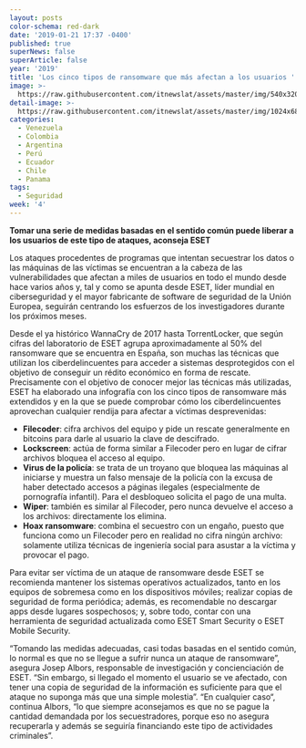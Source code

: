 ```yaml
---
layout: posts
color-schema: red-dark
date: '2019-01-21 17:37 -0400'
published: true
superNews: false
superArticle: false
year: '2019'
title: 'Los cinco tipos de ransomware que más afectan a los usuarios '
image: >-
  https://raw.githubusercontent.com/itnewslat/assets/master/img/540x320/Hackers-p.jpg
detail-image: >-
  https://raw.githubusercontent.com/itnewslat/assets/master/img/1024x680/Hackers-g.jpg
categories:
  - Venezuela
  - Colombia
  - Argentina
  - Perú
  - Ecuador
  - Chile
  - Panama
tags:
  - Seguridad
week: '4'
---
```

**Tomar una serie de medidas basadas en el sentido común puede liberar a los usuarios de este tipo de ataques, aconseja ESET**

Los ataques procedentes de programas que intentan secuestrar los datos o las máquinas de las víctimas se encuentran a la cabeza de las vulnerabilidades que afectan a miles de usuarios en todo el mundo desde hace varios años y, tal y como se apunta desde ESET, líder mundial en ciberseguridad y el mayor fabricante de software de seguridad de la Unión Europea, seguirán centrando los esfuerzos de los investigadores durante los próximos meses.

Desde el ya histórico WannaCry de 2017 hasta TorrentLocker, que según cifras del laboratorio de ESET agrupa aproximadamente al 50% del ransomware que se encuentra en España, son muchas las técnicas que utilizan los ciberdelincuentes para acceder a sistemas desprotegidos con el objetivo de conseguir un rédito económico en forma de rescate. Precisamente con el objetivo de conocer mejor las técnicas más utilizadas, ESET ha elaborado una infografía con los cinco tipos de ransomware más extendidos y en la que se puede comprobar cómo los ciberdelincuentes aprovechan cualquier rendija para afectar a víctimas desprevenidas:

- **Filecoder**: cifra archivos del equipo y pide un rescate generalmente en bitcoins para darle al usuario la clave de descifrado.
- **Lockscreen**: actúa de forma similar a Filecoder pero en lugar de cifrar archivos bloquea el acceso al equipo.
- **Virus de la policía**: se trata de un troyano que bloquea las máquinas al iniciarse y muestra un falso mensaje de la policía con la excusa de haber detectado accesos a páginas ilegales (especialmente de pornografía infantil). Para el desbloqueo solicita el pago de una multa.
- **Wiper**: también es similar al Filecoder, pero nunca devuelve el acceso a los archivos: directamente los elimina.
- **Hoax ransomware**: combina el secuestro con un engaño, puesto que funciona como un Filecoder pero en realidad no cifra ningún archivo: solamente utiliza técnicas de ingeniería social para asustar a la víctima y provocar el pago.

Para evitar ser víctima de un ataque de ransomware desde ESET se recomienda mantener los sistemas operativos actualizados, tanto en los equipos de sobremesa como en los dispositivos móviles; realizar copias de seguridad de forma periódica; además, es recomendable no descargar apps desde lugares sospechosos; y, sobre todo, contar con una herramienta de seguridad actualizada como ESET Smart Security o ESET Mobile Security.

“Tomando las medidas adecuadas, casi todas basadas en el sentido común, lo normal es que no se llegue a sufrir nunca un ataque de ransomware”, asegura Josep Albors, responsable de investigación y concienciación de ESET. “Sin embargo, si llegado el momento el usuario se ve afectado, con tener una copia de seguridad de la información es suficiente para que el ataque no suponga más que una simple molestia”. “En cualquier caso“, continua Albors, “lo que siempre aconsejamos es que no se pague la cantidad demandada por los secuestradores, porque eso no asegura recuperarla y además se seguiría financiando este tipo de actividades criminales”.